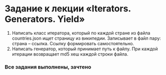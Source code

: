 # Задание к лекции «Iterators. Generators. Yield»
1.	Написать класс итератора, который по каждой стране из файла countries.json ищет страницу из википедии.
Записывает в файл пару: страна – ссылка. Ссылку формировать самостоятельно.
2.	Написать генератор, который принимает путь к файлу. При каждой итерации возвращает md5 хеш каждой строки файла.
### Все задания выполнены, зачтено
